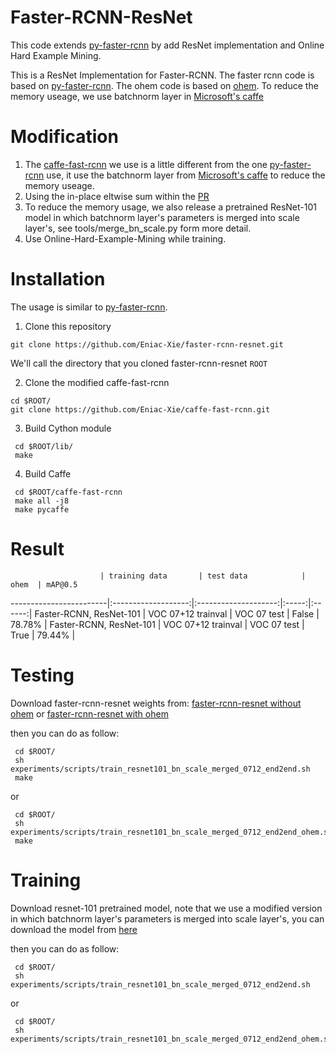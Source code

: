 # Faster-RCNN-ResNet

This code extends [py-faster-rcnn](https://github.com/rbgirshick/py-faster-rcnn) by add ResNet implementation
and Online Hard Example Mining.


This is a ResNet Implementation for Faster-RCNN.
The faster rcnn code is based on [py-faster-rcnn](https://github.com/rbgirshick/py-faster-rcnn).
The ohem code is based on [ohem](https://github.com/abhi2610/ohem).
To reduce the memory useage, we use batchnorm layer in [Microsoft's caffe](https://github.com/Microsoft/caffe)

# Modification
1. The [caffe-fast-rcnn](https://github.com/Eniac-Xie/caffe-fast-rcnn.git) we use is a little different from the one [py-faster-rcnn](https://github.com/rbgirshick/py-faster-rcnn) use,
   it use the batchnorm layer from [Microsoft's caffe](https://github.com/Microsoft/caffe) to reduce the memory useage.
2. Using the in-place eltwise sum within the [PR](https://github.com/BVLC/caffe/pull/3708)
3. To reduce the memory usage, we also release a pretrained ResNet-101 model in which batchnorm layer's parameters is
   merged into scale layer's, see tools/merge_bn_scale.py form more detail.
4. Use Online-Hard-Example-Mining while training.

# Installation
The usage is similar to [py-faster-rcnn](https://github.com/rbgirshick/py-faster-rcnn).

1. Clone this repository
  ```Shell
  git clone https://github.com/Eniac-Xie/faster-rcnn-resnet.git
  ```
  We'll call the directory that you cloned faster-rcnn-resnet `ROOT`

2. Clone the modified caffe-fast-rcnn

  ```Shell
  cd $ROOT/
  git clone https://github.com/Eniac-Xie/caffe-fast-rcnn.git
  ```

3. Build Cython module

  ```Shell
   cd $ROOT/lib/
   make
  ```

4. Build Caffe

  ```Shell
   cd $ROOT/caffe-fast-rcnn
   make all -j8
   make pycaffe
  ```

# Result
                        | training data       | test data            | ohem  | mAP@0.5
------------------------|:-------------------:|:--------------------:|:-----:|:------:|
Faster-RCNN, ResNet-101 | VOC 07+12 trainval  | VOC 07 test           | False | 78.78% |
Faster-RCNN, ResNet-101 | VOC 07+12 trainval  | VOC 07 test           | True  | 79.44%  |

# Testing
Download faster-rcnn-resnet weights from: [faster-rcnn-resnet without ohem](http://pan.baidu.com/s/1kUKXgVH) or [faster-rcnn-resnet with ohem](http://pan.baidu.com/s/1o8CtJwI)

then you can do as follow:

  ```Shell
   cd $ROOT/
   sh experiments/scripts/train_resnet101_bn_scale_merged_0712_end2end.sh
   make
  ```
or

  ```Shell
   cd $ROOT/
   sh experiments/scripts/train_resnet101_bn_scale_merged_0712_end2end_ohem.sh
   make
  ```

# Training
Download resnet-101 pretrained model, note that we use a modified version in which batchnorm layer's parameters is
merged into scale layer's, you can download the model from [here](http://pan.baidu.com/s/1qX7VFjA)

then you can do as follow:
  ```Shell
   cd $ROOT/
   sh experiments/scripts/train_resnet101_bn_scale_merged_0712_end2end.sh
  ```
or
  ```Shell
   cd $ROOT/
   sh experiments/scripts/train_resnet101_bn_scale_merged_0712_end2end_ohem.sh
  ```
